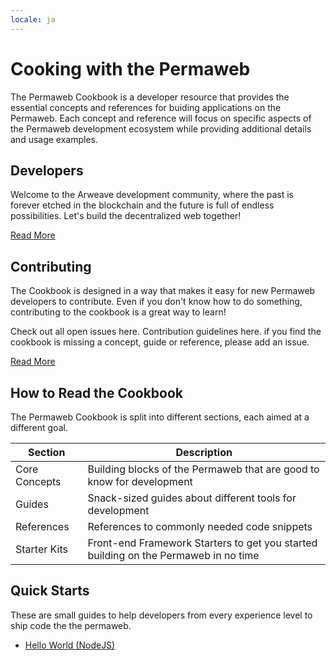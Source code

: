 ```yaml
---
locale: ja
---
```


# Cooking with the Permaweb

The Permaweb Cookbook is a developer resource that provides the essential concepts and references for buiding applications on the Permaweb. Each concept and reference will focus on specific aspects of the Permaweb development ecosystem while providing additional details and usage examples.

## Developers

Welcome to the Arweave development community, where the past is forever etched in the blockchain and the future is full of endless possibilities. Let's build the decentralized web together!

[Read More](welcome.md)

## Contributing

The Cookbook is designed in a way that makes it easy for new Permaweb developers to contribute. Even if you don't know how to do something, contributing to the cookbook is a great way to learn!

Check out all open issues here. Contribution guidelines here. if you find the cookbook is missing a concept, guide or reference, please add an issue.

[Read More](contributing.md)


## How to Read the Cookbook

The Permaweb Cookbook is split into different sections, each aimed at a different goal.

| Section | Description |
| ------- | ----------- |
| Core Concepts | Building blocks of the Permaweb that are good to know for development |
| Guides | Snack-sized guides about different tools for development |
| References | References to commonly needed code snippets | 
| Starter Kits | Front-end Framework Starters to get you started building on the Permaweb in no time | 

## Quick Starts

These are small guides to help developers from every experience level to ship code the the permaweb.

- [Hello World (NodeJS)](quick-starts/hw-nodejs.md)
